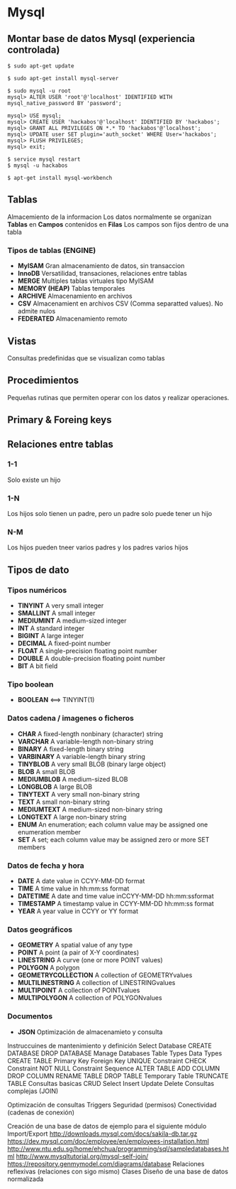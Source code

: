 # Mysql
## Montar base de datos Mysql (experiencia controlada)
```
$ sudo apt-get update

$ sudo apt-get install mysql-server

$ sudo mysql -u root 
mysql> ALTER USER 'root'@'localhost' IDENTIFIED WITH mysql_native_password BY 'password';

mysql> USE mysql;
mysql> CREATE USER 'hackabos'@'localhost' IDENTIFIED BY 'hackabos';
mysql> GRANT ALL PRIVILEGES ON *.* TO 'hackabos'@'localhost';
mysql> UPDATE user SET plugin='auth_socket' WHERE User='hackabos';
mysql> FLUSH PRIVILEGES;
mysql> exit;

$ service mysql restart
$ mysql -u hackabos

$ apt-get install mysql-workbench
```
## Tablas
Almacemiento de la informacion
Los datos normalmente se organizan **Tablas** en **Campos** contenidos en **Filas**
Los campos son fijos dentro de una tabla 
### Tipos de tablas (ENGINE)
* **MyISAM** Gran almacenamiento de datos, sin transaccion
* **InnoDB** Versatilidad, transaciones, relaciones entre tablas
* **MERGE** Multiples tablas virtuales tipo MyISAM
* **MEMORY (HEAP)** Tablas temporales 
* **ARCHIVE** Almacenamiento en archivos
* **CSV** Almacenamient en archivos CSV (Comma separatted values). No admite nulos
* **FEDERATED** Almacenamiento remoto

## Vistas 
Consultas predefinidas que se visualizan como tablas

## Procedimientos
Pequeñas rutinas que permiten operar con los datos y realizar operaciones.

## Primary & Foreing keys

## Relaciones entre tablas
### 1-1
Solo existe un hijo
### 1-N
Los hijos solo tienen un padre, pero un padre solo puede tener un hijo
### N-M
Los hijos pueden tneer varios padres y los padres varios hijos

## Tipos de dato
### Tipos numéricos
* **TINYINT**	A very small integer
* **SMALLINT**	A small integer
* **MEDIUMINT**	A medium-sized integer
* **INT**	A standard integer
* **BIGINT**	A large integer
* **DECIMAL**	A fixed-point number
* **FLOAT**	A single-precision floating point number
* **DOUBLE**	A double-precision floating point number
* **BIT**	A bit field

### Tipo boolean
* **BOOLEAN** <==> TINYINT(1)

### Datos cadena / imagenes o ficheros
* **CHAR**	A fixed-length nonbinary (character) string
* **VARCHAR**	A variable-length non-binary string
* **BINARY**	A fixed-length binary string
* **VARBINARY**	A variable-length binary string
* **TINYBLOB**	A very small BLOB (binary large object)
* **BLOB**	A small BLOB
* **MEDIUMBLOB**	A medium-sized BLOB
* **LONGBLOB**	A large BLOB
* **TINYTEXT**	A very small non-binary string
* **TEXT**	A small non-binary string
* **MEDIUMTEXT**	A medium-sized non-binary string
* **LONGTEXT**	A large non-binary string
* **ENUM**	An enumeration; each column value may be assigned one enumeration member
* **SET**	A set; each column value may be assigned zero or more SET members

### Datos de fecha y hora
* **DATE**	A date value in CCYY-MM-DD format
* **TIME**	A time value in hh:mm:ss format
* **DATETIME**	A date and time value inCCYY-MM-DD hh:mm:ssformat
* **TIMESTAMP**	A timestamp value in CCYY-MM-DD hh:mm:ss format
* **YEAR**	A year value in CCYY or YY format

### Datos geográficos
* **GEOMETRY**	A spatial value of any type
* **POINT**	A point (a pair of X-Y coordinates)
* **LINESTRING**	A curve (one or more POINT values)
* **POLYGON**	A polygon
* **GEOMETRYCOLLECTION**	A collection of GEOMETRYvalues
* **MULTILINESTRING**	A collection of LINESTRINGvalues
* **MULTIPOINT**	A collection of POINTvalues
* **MULTIPOLYGON**	A collection of POLYGONvalues
### Documentos
* **JSON** Optimización de almacenamieto y consulta

Instruccuines de mantenimiento y definición
 Select Database
 CREATE DATABASE
 DROP DATABASE
Manage Databases
 Table Types
  Data Types
 CREATE TABLE
 Primary Key
 Foreign Key
 UNIQUE Constraint
 CHECK Constraint
 NOT NULL Constraint
 Sequence
 ALTER TABLE
 ADD COLUMN
 DROP COLUMN
 RENAME TABLE
 DROP TABLE
 Temporary Table
 TRUNCATE TABLE
Consultas basicas CRUD
Select
Insert
Update 
Delete
Consultas complejas (JOIN)

Optimización de consultas
Triggers
Seguridad (permisos)
Conectividad (cadenas de conexión)

Creación de una base de datos de ejemplo para el siguiente módulo
Import/Export
http://downloads.mysql.com/docs/sakila-db.tar.gz
https://dev.mysql.com/doc/employee/en/employees-installation.html
http://www.ntu.edu.sg/home/ehchua/programming/sql/sampledatabases.html
http://www.mysqltutorial.org/mysql-self-join/
https://repository.genmymodel.com/diagrams/database
Relaciones reflexivas (relaciones con sigo mismo)
Clases
Diseño de una base de datos normalizada



